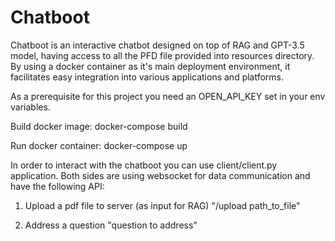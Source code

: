 # Chatboot
Chatboot is an interactive chatbot designed on top of RAG and GPT-3.5 model, having access to all the PFD file provided into resources directory.
By using a docker container as it's main deployment environment, it facilitates easy integration into various applications and platforms.

As a prerequisite for this project you need an OPEN_API_KEY set in your env variables.

Build docker image:
docker-compose build

Run docker container:
docker-compose up

In order to interact with the chatboot you can use client/client.py application.
Both sides are using websocket for data communication and have the following API:
1. Upload a pdf file to server (as input for RAG)
"/upload path_to_file"

2. Address a question
"question to address"

